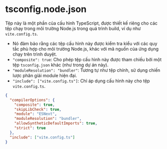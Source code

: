 # tsconfig.node.json

Tệp này là một phần của cấu hình TypeScript, được thiết kế riêng cho các tệp chạy trong môi trường Node.js trong quá trình build, ví dụ như `vite.config.ts`.

-   Nó đảm bảo rằng các tệp cấu hình này được kiểm tra kiểu với các quy tắc phù hợp cho môi trường Node.js, khác với mã nguồn của ứng dụng chạy trên trình duyệt.
-   `"composite": true`: Cho phép tệp cấu hình này được tham chiếu bởi một tệp `tsconfig.json` khác (như trong dự án này).
-   `"moduleResolution": "bundler"`: Tương tự như tệp chính, sử dụng chiến lược phân giải module hiện đại.
-   `"include": ["vite.config.ts"]`: Chỉ áp dụng cấu hình này cho tệp `vite.config.ts`.

```json
{
  "compilerOptions": {
    "composite": true,
    "skipLibCheck": true,
    "module": "ESNext",
    "moduleResolution": "bundler",
    "allowSyntheticDefaultImports": true,
    "strict": true
  },
  "include": ["vite.config.ts"]
}
```
